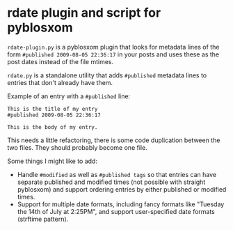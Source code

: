 rdate plugin and script for pyblosxom
=====================================

`rdate-plugin.py` is a pyblosxom plugin that looks for metadata lines of the
form `#published 2009-08-05 22:36:17` in your posts and uses these as the post
dates instead of the file mtimes.

`rdate.py` is a standalone utility that adds `#published` metadata lines to
entries that don't already have them.

Example of an entry with a `#published` line:

    This is the title of my entry
    #published 2009-08-05 22:36:17

    This is the body of my entry.

This needs a little refactoring, there is some code duplication between the two
files. They should probably become one file.

Some things I might like to add:

*   Handle `#modified` as well as `#published tags` so that entries can 
    have separate published and modified times (not possible with 
    straight pyblosxom) and support ordering entries by either published 
    or modified times.
*   Support for multiple date formats, including fancy formats like 
    "Tuesday the 14th of July at 2:25PM", and support user-specified date
    formats (strftime pattern).
